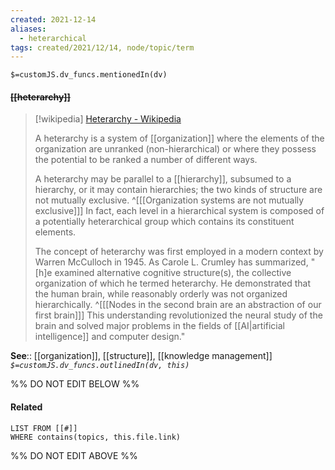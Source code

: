 ```yaml
---
created: 2021-12-14 
aliases:
  - heterarchical
tags: created/2021/12/14, node/topic/term
---
```

`$=customJS.dv_funcs.mentionedIn(dv)`

#### <s class="topic-title">[[heterarchy]]</s>

> [!wikipedia] [Heterarchy - Wikipedia](https://en.wikipedia.org/wiki/Heterarchy)
> 
> A heterarchy is a system of [[organization]] where the elements of the organization are unranked (non-hierarchical) or where they possess the potential to be ranked a number of different ways. 
> 
> A heterarchy may be parallel to a [[hierarchy]], subsumed to a hierarchy, or it may contain hierarchies; the two kinds of structure are not mutually exclusive. 
> ^[[[Organization systems are not mutually exclusive]]]
> In fact, each level in a hierarchical system is composed of a potentially heterarchical group which contains its constituent elements.
> 
> The concept of heterarchy was first employed in a modern context by Warren McCulloch in 1945. As Carole L. Crumley has summarized, "[h]e examined alternative cognitive structure(s), the collective organization of which he termed heterarchy. He demonstrated that the human brain, while reasonably orderly was not organized hierarchically. 
> ^[[[Nodes in the second brain are an abstraction of our first brain]]]
> This understanding revolutionized the neural study of the brain and solved major problems in the fields of [[AI|artificial intelligence]] and computer design."


**See**:: [[organization]], [[structure]], [[knowledge management]]
*`$=customJS.dv_funcs.outlinedIn(dv, this)`*

%% DO NOT EDIT BELOW %%
#### Related 
```dataview
LIST FROM [[#]]
WHERE contains(topics, this.file.link)
```
%% DO NOT EDIT ABOVE %%
